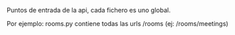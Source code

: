 Puntos de entrada de la api, cada fichero es uno global.

Por ejemplo:
    rooms.py contiene todas las urls /rooms (ej: /rooms/meetings)